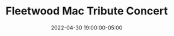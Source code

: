 ---
date: 2022-04-30 19:00:00-05:00
dateRange: Apr 30
dates: 7:00 pm on Apr 30 2022
draft: true
expiryDate: 2022-05-01
mpaaRating: Not Rated
oneSheet: _default_no-image-available.png
performanceList:
  performance:
  - date: 2022-05-01 00:00:00
    format: 2D
runningTime: 120
shortTitle: Fleetwood Mac
studioInfo:
  studio: Not Specified
  studioFee: 0
  studioPercentage: 0
title: Fleetwood Mac Tribute Concert
---